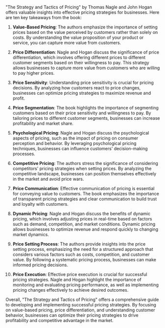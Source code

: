 "The Strategy and Tactics of Pricing" by Thomas Nagle and John Hogan offers valuable insights into effective pricing strategies for businesses. Here are ten key takeaways from the book:

1. **Value-Based Pricing**: The authors emphasize the importance of setting prices based on the value perceived by customers rather than solely on costs. By understanding the value proposition of your product or service, you can capture more value from customers.

2. **Price Differentiation**: Nagle and Hogan discuss the significance of price differentiation, which involves offering different prices to different customer segments based on their willingness to pay. This strategy allows businesses to capture more value from customers who are willing to pay higher prices.

3. **Price Sensitivity**: Understanding price sensitivity is crucial for pricing decisions. By analyzing how customers react to price changes, businesses can optimize pricing strategies to maximize revenue and profit.

4. **Price Segmentation**: The book highlights the importance of segmenting customers based on their price sensitivity and willingness to pay. By tailoring prices to different customer segments, businesses can increase profitability and market share.

5. **Psychological Pricing**: Nagle and Hogan discuss the psychological aspects of pricing, such as the impact of pricing on consumer perception and behavior. By leveraging psychological pricing techniques, businesses can influence customers' decision-making processes.

6. **Competitive Pricing**: The authors stress the significance of considering competitors' pricing strategies when setting prices. By analyzing the competitive landscape, businesses can position themselves effectively in the market and avoid price wars.

7. **Price Communication**: Effective communication of pricing is essential for conveying value to customers. The book emphasizes the importance of transparent pricing strategies and clear communication to build trust and loyalty with customers.

8. **Dynamic Pricing**: Nagle and Hogan discuss the benefits of dynamic pricing, which involves adjusting prices in real-time based on factors such as demand, competition, and market conditions. Dynamic pricing allows businesses to optimize revenue and respond quickly to changing market dynamics.

9. **Price Setting Process**: The authors provide insights into the price setting process, emphasizing the need for a structured approach that considers various factors such as costs, competition, and customer value. By following a systematic pricing process, businesses can make informed pricing decisions.

10. **Price Execution**: Effective price execution is crucial for successful pricing strategies. Nagle and Hogan highlight the importance of monitoring and evaluating pricing performance, as well as implementing pricing changes effectively to achieve desired outcomes.

Overall, "The Strategy and Tactics of Pricing" offers a comprehensive guide to developing and implementing successful pricing strategies. By focusing on value-based pricing, price differentiation, and understanding customer behavior, businesses can optimize their pricing strategies to drive profitability and competitive advantage in the market.